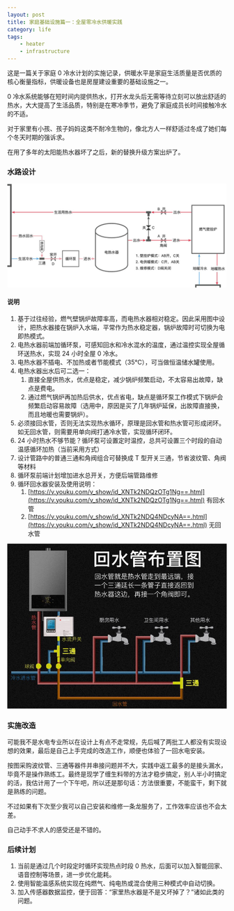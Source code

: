 ```yaml
---
layout: post
title: 家庭基础设施篇一：全屋零冷水供暖实践
category: life
tags:
    - heater
    - infrastructure
---
```


这是一篇关于家庭 0 冷水计划的实施记录，供暖水平是家庭生活质量是否优质的核心衡量指标，供暖设备也是房屋建设重要的基础设施之一。

0 冷水系统能够在短时间内提供热水，打开水龙头后无需等待立刻可以放出舒适的热水，大大提高了生活品质，特别是在寒冷季节，避免了家庭成员长时间接触冷水的不适。

对于家里有小孩、孩子妈妈这类不耐冷生物的，像北方人一样舒适过冬成了她们每个冬天时期的强诉求。

在用了多年的太阳能热水器坏了之后，新的替换升级方案出炉了。

### 水路设计
![hot water recirculation system](/assets/img/water-system.jpg)

#### 说明

1. 基于过往经验，燃气壁锅炉故障率高，而电热水器相对稳定。因此采用图中设计，把热水器接在锅炉入水端，平常作为热水稳定器，锅炉故障时可切换为电即热模式。
2. 电热水器前端加循环泵，可感知回水和冷水混水的温度，通过温控实现全屋循环送热水，实现 24 小时全屋 0 冷水。
3. 电热水器不插电、不加热或者节能模式（35℃），可当做恒温储水罐使用。
4. 电热水器出水后可二选一：
   1. 直接全屋供热水，优点是稳定，减少锅炉频繁启动，不太容易出故障，缺点是费电。
   2. 通过燃气锅炉再加热后供水，优点省电，缺点是循环泵工作模式下锅炉会频繁启动容易故障（选用中，原因是买了几年锅炉延保，出故障直接换，而且地暖也需要锅炉）。
5. 必须接回水管，否则无法实现热水循环，原理是回水管和热水管可形成闭环。如无回水管，则需要用单向阀打通冷水管，实现循环闭环。
6. 24 小时热水不够节能？循环泵可设置定时温控，总共可设置三个时段的自动温感循环加热（当前采用方式）
7. 设计管路中的普通三通和角阀组合可替换成 T 型开关三通，节省波纹管、角阀等材料
8. 循环泵前端计划增加进水总开关，方便后端管路维修
9. 循环回水器安装及使用说明：
   1. [https://v.youku.com/v_show/id_XNTk2NDQzOTg1Ng==.html](https://v.youku.com/v_show/id_XNTk2NDQzOTg1Ng==.html) 有回水管
   2. [https://v.youku.com/v_show/id_XNTk2NDQ4NDcyNA==.html](https://v.youku.com/v_show/id_XNTk2NDQ4NDcyNA==.html) 无回水管

![recirculation pump](/assets/img/recirculation.jpg)


### 实施改造

可能我不是水电专业所以在设计上有点不走常规，先后喊了两批工人都没有实现设想的效果，最后是自己上手完成的改造工作，顺便也体验了一回水电安装。

按图采购波纹管、三通等器件并串接问题并不大，实践中返工最多的是接头漏水，毕竟不是操作熟练工。最终是现学了缠生料带的方法才稳步搞定，别人半小时搞定的活，我估计用了一个下午吧，所以还是那句话：方法很重要，不能蛮干，剩下就是熟练的问题。

不过如果有下次至少我可以自己安装和维修一条龙服务了，工作效率应该也不会太差。

自己动手不求人的感受还是不错的。

### 后续计划

1. 当前是通过几个时段定时循环实现热点时段 0 热水，后面可以加入智能回家、语音控制等场景，进一步优化能耗。
2. 使用智能温感系统实现在纯燃气、纯电热或混合使用三种模式中自动切换。
3. 加入传感器数据监控，便于回答：“家里热水器是不是又坏掉了？”诸如此类的问题。
